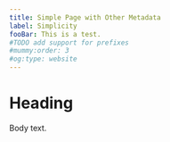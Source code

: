 ```yaml
---
title: Simple Page with Other Metadata
label: Simplicity
fooBar: This is a test.
#TODO add support for prefixes
#mummy:order: 3
#og:type: website 
---
```

# Heading

Body text.